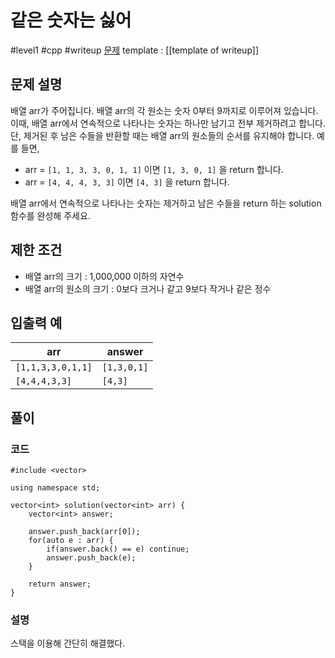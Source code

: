 # 같은 숫자는 싫어

#level1 #cpp #writeup 
[문제](https://school.programmers.co.kr/learn/courses/30/lessons/12906)
template : [[template of writeup]]

## 문제 설명

배열 arr가 주어집니다. 배열 arr의 각 원소는 숫자 0부터 9까지로 이루어져 있습니다. 이때, 배열 arr에서 연속적으로 나타나는 숫자는 하나만 남기고 전부 제거하려고 합니다. 단, 제거된 후 남은 수들을 반환할 때는 배열 arr의 원소들의 순서를 유지해야 합니다. 예를 들면,

- arr = `[1, 1, 3, 3, 0, 1, 1]` 이면 `[1, 3, 0, 1]` 을 return 합니다.
- arr = `[4, 4, 4, 3, 3]` 이면 `[4, 3]` 을 return 합니다.

배열 arr에서 연속적으로 나타나는 숫자는 제거하고 남은 수들을 return 하는 solution 함수를 완성해 주세요.

## 제한 조건

- 배열 arr의 크기 : 1,000,000 이하의 자연수
- 배열 arr의 원소의 크기 : 0보다 크거나 같고 9보다 작거나 같은 정수

## 입출력 예

| arr               | answer      |
| ----------------- | ----------- |
| `[1,1,3,3,0,1,1]` | `[1,3,0,1]` |
| `[4,4,4,3,3]`     | `[4,3]`     |

## 풀이

### 코드

```
#include <vector>

using namespace std;

vector<int> solution(vector<int> arr) {
    vector<int> answer;
    
    answer.push_back(arr[0]);
    for(auto e : arr) {
        if(answer.back() == e) continue;
        answer.push_back(e);
    }

    return answer;
}
```

### 설명

스택을 이용해 간단히 해결했다.
